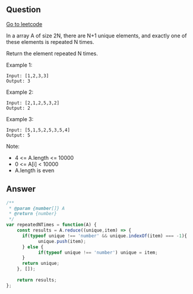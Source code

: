 ## Question

[Go to leetcode]('https://leetcode.com/problems/n-repeated-element-in-size-2n-array/')

In a array A of size 2N, there are N+1 unique elements, and exactly one of these elements is repeated N times.

Return the element repeated N times.

Example 1:
```
Input: [1,2,3,3]
Output: 3
```

Example 2:
```
Input: [2,1,2,5,3,2]
Output: 2
```

Example 3:
```
Input: [5,1,5,2,5,3,5,4]
Output: 5
``` 

Note:
- 4 <= A.length <= 10000
- 0 <= A[i] < 10000
- A.length is even

## Answer

```js
/**
 * @param {number[]} A
 * @return {number}
 */
var repeatedNTimes = function(A) {
    const results = A.reduce((unique,item) => {
      if(typeof unique !== 'number' && unique.indexOf(item) === -1){
            unique.push(item);
      } else {
            if(typeof unique !== 'number') unique = item;
      }
      return unique;
    }, []);
    
    return results;
};
```